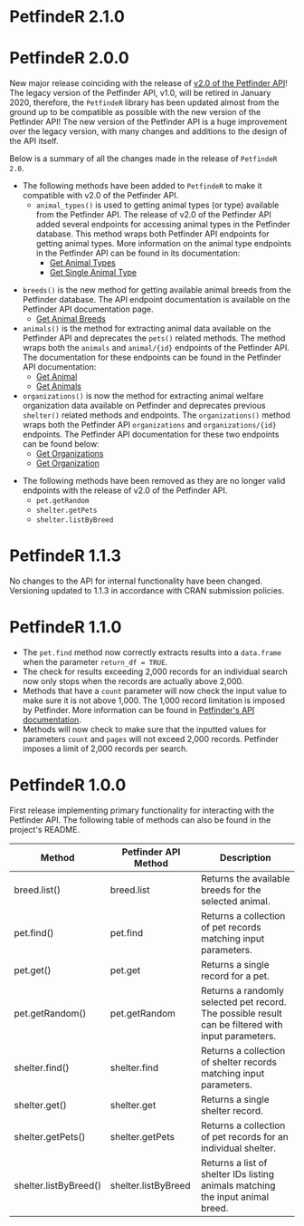 # PetfindeR 2.1.0



# PetfindeR 2.0.0

New major release coinciding with the release of [v2.0 of the Petfinder API](https://www.petfinder.com/developers/)! The legacy version of the Petfinder API, v1.0, will be retired in January 2020, therefore, the `PetfindeR` library has been updated almost from the ground up to be compatible as possible with the new version of the Petfinder API! The new version of the Petfinder API is a huge improvement over the legacy version, with many changes and additions to 
the design of the API itself. 

Below is a summary of all the changes made in the release of `PetfindeR 2.0`. 

* The following methods have been added to `PetfindeR` to make it compatible with v2.0 of the Petfinder API.
  - `animal_types()` is used to getting animal types (or type) available from the Petfinder API. The release of v2.0 of the Petfinder API added several endpoints for accessing animal types in the Petfinder database. This method wraps both Petfinder API endpoints for getting animal types. More information on the animal type endpoints in the Petfinder API can be found in its documentation:
    - [Get Animal Types](https://www.petfinder.com/developers/v2/docs/#get-animal-types)
    - [Get Single Animal Type](https://www.petfinder.com/developers/v2/docs/#get-a-single-animal-type)
 - `breeds()` is the new method for getting available animal breeds from the Petfinder database. The API endpoint     documentation is available on the Petfinder API documentation page.
    - [Get Animal Breeds](https://www.petfinder.com/developers/v2/docs/#get-animal-breeds)
 - `animals()` is the method for extracting animal data available on the Petfinder API and deprecates the 
      `pets()` related methods. The method wraps both the `animals` and `animal/{id}` endpoints of the Petfinder API. The documentation for these endpoints can be 
      found in the Petfinder API documentation:
      - [Get Animal](https://www.petfinder.com/developers/v2/docs/#get-animal)
      - [Get Animals](https://www.petfinder.com/developers/v2/docs/#get-animals)
 - `organizations()` is now the method for extracting animal welfare organization data available on Petfinder 
      and deprecates previous `shelter()` related methods and endpoints. The `organizations()` method wraps both 
      the Petfinder API `organizations` and `organizations/{id}` endpoints. The Petfinder API documentation for 
      these two endpoints can be found below:
      - [Get Organizations](https://www.petfinder.com/developers/v2/docs/#get-organizations)
      - [Get Organization](https://www.petfinder.com/developers/v2/docs/#get-organization)
* The following methods have been removed as they are no longer valid endpoints with the release of v2.0 of the Petfinder API.
  - `pet.getRandom`
  - `shelter.getPets`
  - `shelter.listByBreed`

# PetfindeR 1.1.3

No changes to the API for internal functionality have been changed. Versioning updated to 1.1.3 in accordance with CRAN submission policies.

# PetfindeR 1.1.0

* The `pet.find` method now correctly extracts results into a `data.frame` when the parameter `return_df = TRUE`.
* The check for results exceeding 2,000 records for an individual search now only stops when the records are actually above 2,000.
* Methods that have a `count` parameter will now check the input value to make sure it is not above 1,000. The 1,000 record limitation is imposed by Petfinder. More information can be found in [Petfinder's API documentation](https://www.petfinder.com/developers/api-docs#restrictions).
* Methods will now check to make sure that the inputted values for parameters `count` and `pages` will not exceed 2,000 records. Petfinder imposes a limit of 2,000 records per search.

# PetfindeR 1.0.0

First release implementing primary functionality for interacting with the Petfinder API. The following table of methods can also be found in the project's README.

| Method                | Petfinder API Method | Description                                                                                        |
|-----------------------|----------------------|----------------------------------------------------------------------------------------------------|
| breed.list()          | breed.list           | Returns the available breeds for the selected animal.                                              |
| pet.find()            | pet.find             | Returns a collection of pet records matching input parameters.                                     |
| pet.get()             | pet.get              | Returns a single record for a pet.                                                                 |
| pet.getRandom()       | pet.getRandom        | Returns a randomly selected pet record. The possible result can be filtered with input parameters. |
| shelter.find()        | shelter.find         | Returns a collection of shelter records matching input parameters.                                 |
| shelter.get()         | shelter.get          | Returns a single shelter record.                                                                   |
| shelter.getPets()     | shelter.getPets      | Returns a collection of pet records for an individual shelter.                                     |
| shelter.listByBreed() | shelter.listByBreed  | Returns a list of shelter IDs listing animals matching the input animal breed.

